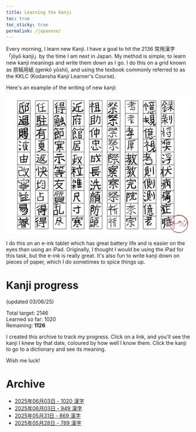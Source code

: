 ```yaml
---
title: Learning the Kanji
toc: true
toc_sticky: true
permalink: /japanese/
---
```


Every morning, I learn new Kanji. I have a goal to hit the 2136 常用漢字　「jōyō kanji」by the time I am next in Japan. My method is simple; to learn new kanji meanings and write them down as I go. I do this on a grid known as 原稿用紙 (genkō yōshi), and using the texbook commonly referred to as the KKLC (Kodansha Kanji Learner's Course). 

Here's an example of the writing of new kanji:

![image](/assets/images/Kanji-examples.jpeg)

I do this on an e-ink tablet which has great battery life and is easier on the eyes than using an iPad. Originally, I thought I would be using the iPad for this task, but the e-ink is really great. It's also fun to write kanji down on pieces of paper, which I do sometimes to spice things up.

# Kanji progress 
(updated 03/06/25)

Total target: 2146  
Learned so far: 1020  
Remaining: **1126**

I created this archive to track my progress. Click on a link, and you'll see the kanji I knew by that date, coloured by how well I know them. Click the kanji to go to a dictionary and see its meaning. 

Wish me luck!

# Archive

<ul>
  <li><a href="{{ '/japanese/2025-06-06-161700.html' | relative_url }}">2025年06月03日 - 1020 漢字</a></li>
  <li><a href="{{ '/japanese/2025-06-03-110622.html' | relative_url }}">2025年06月03日 - 949 漢字</a></li>
  <li><a href="{{ '/japanese/2025-05-31-121926.html' | relative_url }}">2025年05月31日 - 869 漢字</a></li>
  <li><a href="{{ '/japanese/2025-05-28-145718.html' | relative_url }}">2025年05月28日 - 789 漢字</a></li>
</ul>
